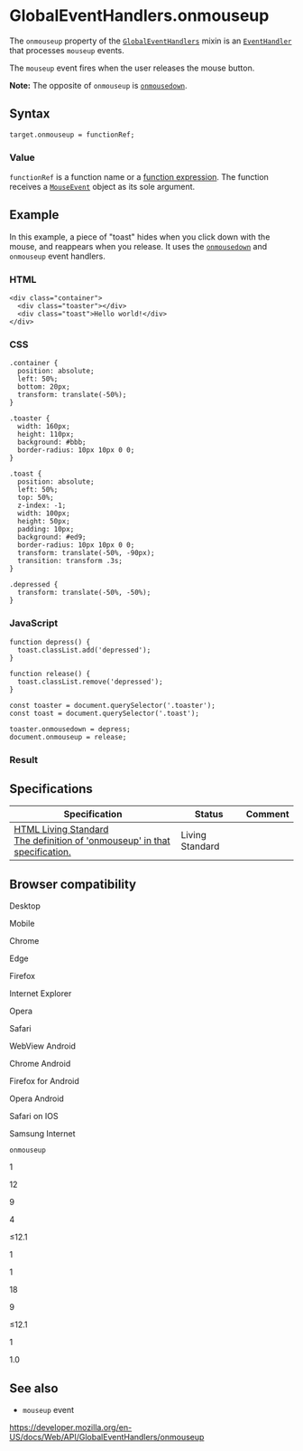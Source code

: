 GlobalEventHandlers.onmouseup
=============================

The `onmouseup` property of the [`GlobalEventHandlers`](../globaleventhandlers) mixin is an [`EventHandler`](https://developer.mozilla.org/en-US/docs/Web/Events/Event_handlers) that processes `mouseup` events.

The `mouseup` event fires when the user releases the mouse button.

**Note:** The opposite of `onmouseup` is [`onmousedown`](onmousedown).

Syntax
------

    target.onmouseup = functionRef;

### Value

`functionRef` is a function name or a [function expression](https://developer.mozilla.org/en-US/docs/Web/JavaScript/Reference/Operators/function). The function receives a [`MouseEvent`](../mouseevent) object as its sole argument.

Example
-------

In this example, a piece of "toast" hides when you click down with the mouse, and reappears when you release. It uses the [`onmousedown`](onmousedown) and `onmouseup` event handlers.

### HTML

    <div class="container">
      <div class="toaster"></div>
      <div class="toast">Hello world!</div>
    </div>

### CSS

    .container {
      position: absolute;
      left: 50%;
      bottom: 20px;
      transform: translate(-50%);
    }

    .toaster {
      width: 160px;
      height: 110px;
      background: #bbb;
      border-radius: 10px 10px 0 0;
    }

    .toast {
      position: absolute;
      left: 50%;
      top: 50%;
      z-index: -1;
      width: 100px;
      height: 50px;
      padding: 10px;
      background: #ed9;
      border-radius: 10px 10px 0 0;
      transform: translate(-50%, -90px);
      transition: transform .3s;
    }

    .depressed {
      transform: translate(-50%, -50%);
    }

### JavaScript

    function depress() {
      toast.classList.add('depressed');
    }

    function release() {
      toast.classList.remove('depressed');
    }

    const toaster = document.querySelector('.toaster');
    const toast = document.querySelector('.toast');

    toaster.onmousedown = depress;
    document.onmouseup = release;

### Result

Specifications
--------------

<table><thead><tr class="header"><th>Specification</th><th>Status</th><th>Comment</th></tr></thead><tbody><tr class="odd"><td><a href="https://html.spec.whatwg.org/multipage/webappapis.html#handler-onmouseup">HTML Living Standard<br />
<span class="small">The definition of 'onmouseup' in that specification.</span></a></td><td><span class="spec-living">Living Standard</span></td><td></td></tr></tbody></table>

Browser compatibility
---------------------

Desktop

Mobile

Chrome

Edge

Firefox

Internet Explorer

Opera

Safari

WebView Android

Chrome Android

Firefox for Android

Opera Android

Safari on IOS

Samsung Internet

`onmouseup`

1

12

9

4

≤12.1

1

1

18

9

≤12.1

1

1.0

See also
--------

-   `mouseup` event

<a href="https://developer.mozilla.org/en-US/docs/Web/API/GlobalEventHandlers/onmouseup" class="_attribution-link">https://developer.mozilla.org/en-US/docs/Web/API/GlobalEventHandlers/onmouseup</a>
